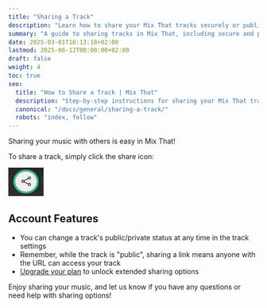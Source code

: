 ```yaml
---
title: "Sharing a Track"
description: "Learn how to share your Mix That tracks securely or publicly, and understand the difference between public and private sharing options."
summary: "A guide to sharing tracks in Mix That, including secure and public sharing options."
date: 2025-03-01T16:13:18+02:00
lastmod: 2025-06-12T00:00:00+02:00
draft: false
weight: 4
toc: true
seo:
  title: "How to Share a Track | Mix That"
  description: "Step-by-step instructions for sharing your Mix That tracks securely or publicly, with details on link expiration and access."
  canonical: "/docs/general/sharing-a-track/"
  robots: "index, follow"
---
```


Sharing your music with others is easy in Mix That!

To share a track, simply click the share icon:

![share icon](./icon-share.png "share icon")

## Account Features

- You can change a track's public/private status at any time in the track settings
- Remember, while the track is "public", sharing a link means anyone with the URL can access your track
- [Upgrade your plan](/docs/general/sponsor-this-project/) to unlock extended sharing options

Enjoy sharing your music, and let us know if you have any questions or need help with sharing options!

